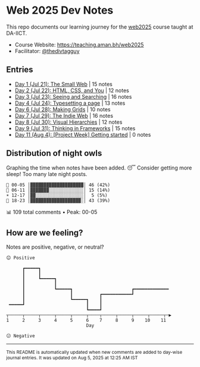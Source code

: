 # Web 2025 Dev Notes

This repo documents our learning journey for the [web2025](https://teaching.aman.bh/web2025) course taught at DA-IICT.

- Course Website: https://teaching.aman.bh/web2025
- Facilitator: [@thedivtagguy](https://github.com/thedivtagguy)


## Entries

- [Day 1 (Jul 21): The Small Web](https://github.com/open-making/web2025-dev-notes/issues/1) | 15 notes
- [Day 2 (Jul 22): HTML, CSS, and You](https://github.com/open-making/web2025-dev-notes/issues/3) | 12 notes
- [Day 3 (Jul 23): Seeing and Searching](https://github.com/open-making/web2025-dev-notes/issues/4) | 16 notes
- [Day 4 (Jul 24): Typesetting a page](https://github.com/open-making/web2025-dev-notes/issues/5) | 13 notes
- [Day 6 (Jul 28): Making Grids](https://github.com/open-making/web2025-dev-notes/issues/6) | 10 notes
- [Day 7 (Jul 29): The Indie Web](https://github.com/open-making/web2025-dev-notes/issues/7) | 16 notes
- [Day 8 (Jul 30): Visual Hierarchies](https://github.com/open-making/web2025-dev-notes/issues/8) | 12 notes
- [Day 9 (Jul 31): Thinking in Frameworks](https://github.com/open-making/web2025-dev-notes/issues/9) | 15 notes
- [Day 11 (Aug 4): [Project Week] Getting started](https://github.com/open-making/web2025-dev-notes/issues/11) | 0 notes


## Distribution of night owls

Graphing the time when notes have been added. 😴 Consider getting more sleep! Too many late night posts.

```
🌙 00-05 │▓▓▓▓▓▓▓▓▓▓▓▓▓▓▓▓▓▓▓▓│ 46 (42%)
🌅 06-11 │▓▓▓▓▓▓▓░░░░░░░░░░░░░│ 15 (14%)
☀️ 12-17 │▓▓░░░░░░░░░░░░░░░░░░│  5 (5%)
🌆 18-23 │▓▓▓▓▓▓▓▓▓▓▓▓▓▓▓▓▓▓▓░│ 43 (39%)
```
📊 109 total comments • Peak: 00-05

## How are we feeling?

Notes are positive, negative, or neutral?

```
😊 Positive

      ┏━━━━━┓                                                 
      ┃     ┃                                                 
      ┃     ┗━━━━━┓                                           
      ┃           ┃                                           
      ┃           ┗━━━━━┓                      ┏━━━━━━━━━━━━━ 
      ┃                 ┃          ┏━━━━━━━━━━━┛              
      ┃                 ┗━━━━━┓    ┃                          
 ━━━━━┛                       ┃    ┃                          
                              ┗━━━━┛                          
┬─────┬─────┬─────┬─────┬─────┬────┬─────┬─────┬─────┬─────┬─▶
1     2     3     4     5     6    7     8     9    10    11  
                              Day                              

😕 Negative
```

---

<span style="font-size: 12px;">This README is automatically updated when new comments are added to day-wise journal entries. It was updated on Aug 5, 2025 at 12:25 AM IST</span>
